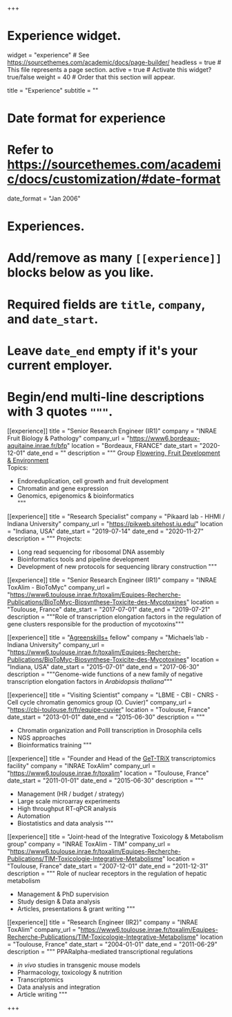 +++
# Experience widget.
widget = "experience"  # See https://sourcethemes.com/academic/docs/page-builder/
headless = true  # This file represents a page section.
active = true  # Activate this widget? true/false
weight = 40  # Order that this section will appear.

title = "Experience"
subtitle = ""

# Date format for experience
#   Refer to https://sourcethemes.com/academic/docs/customization/#date-format
date_format = "Jan 2006"

# Experiences.
#   Add/remove as many `[[experience]]` blocks below as you like.
#   Required fields are `title`, `company`, and `date_start`.
#   Leave `date_end` empty if it's your current employer.
#   Begin/end multi-line descriptions with 3 quotes `"""`.
[[experience]]
  title = "Senior Research Engineer (IR1)"
  company = "INRAE Fruit Biology & Pathology"
  company_url = "https://www6.bordeaux-aquitaine.inrae.fr/bfp"
  location = "Bordeaux, FRANCE"
  date_start = "2020-12-01"
  date_end = ""
  description = """
  Group [Flowering, Fruit Development & Environment](https://www6.bordeaux-aquitaine.inrae.fr/bfp/Recherche/Equipe-Floraison-Developpement-du-Fruit-et-Contraintes-Environnementales)  
  Topics:
  
  * Endoreduplication, cell growth and fruit development  
  * Chromatin and gene expression  
  * Genomics, epigenomics & bioinformatics  
  """

[[experience]]
  title = "Research Specialist"
  company = "Pikaard lab - HHMI / Indiana University"
  company_url = "https://pikweb.sitehost.iu.edu/"
  location = "Indiana, USA"
  date_start = "2019-07-14"
  date_end = "2020-11-27"
  description = """
  Projects:
  
  * Long read sequencing for ribosomal DNA assembly
  * Bioinformatics tools and pipeline development
  * Development of new protocols for sequencing library construction
  """

[[experience]]
  title = "Senior Research Engineer (IR1)"
  company = "INRAE ToxAlim - BioToMyc"
  company_url = "https://www6.toulouse.inrae.fr/toxalim/Equipes-Recherche-Publications/BioToMyc-Biosynthese-Toxicite-des-Mycotoxines"
  location = "Toulouse, France"
  date_start = "2017-07-01"
  date_end = "2019-07-21"
  description = """Role of transcription elongation factors in the regulation of gene clusters responsible for the production of mycotoxins"""

[[experience]]
  title = "[Agreenskills+](https://www.agreenskills.eu/) fellow"
  company = "Michaels'lab - Indiana University"
  company_url = "https://www6.toulouse.inrae.fr/toxalim/Equipes-Recherche-Publications/BioToMyc-Biosynthese-Toxicite-des-Mycotoxines"
  location = "Indiana, USA"
  date_start = "2015-07-01"
  date_end = "2017-06-30"
  description = """Genome-wide functions of a new family of negative transcription elongation factors in _Arabidopsis thaliana_"""

[[experience]]
  title = "Visiting Scientist"
  company = "LBME - CBI - CNRS - Cell cycle chromatin genomics group (O. Cuvier)"
  company_url = "https://cbi-toulouse.fr/fr/equipe-cuvier"
  location = "Toulouse, France"
  date_start = "2013-01-01"
  date_end = "2015-06-30"
  description = """
  * Chromatin organization and PolII transcription in Drosophila cells
  * NGS approaches
  * Bioinformatics training
  """

[[experience]]
  title = "Founder and Head of the [GeT-TRiX](https://www6.toulouse.inrae.fr/toxalim/Plateformes-Technologiques/E23-TRiX) transcriptomics facility"
  company = "INRAE ToxAlim"
  company_url = "https://www6.toulouse.inrae.fr/toxalim"
  location = "Toulouse, France"
  date_start = "2011-01-01"
  date_end = "2015-06-30"
  description = """
  * Management (HR / budget / strategy)
  * Large scale microarray experiments
  * High throughput RT-qPCR analysis 
  * Automation
  * Biostatistics and data analysis
  """

[[experience]]
  title = "Joint-head of the Integrative Toxicology & Metabolism group"
  company = "INRAE ToxAlim - TIM"
  company_url = "https://www6.toulouse.inrae.fr/toxalim/Equipes-Recherche-Publications/TIM-Toxicologie-Integrative-Metabolisme"
  location = "Toulouse, France"
  date_start = "2007-12-01"
  date_end = "2011-12-31"
  description = """
  Role of nuclear receptors in the regulation of hepatic metabolism

  * Management & PhD supervision
  * Study design & Data analysis
  * Articles, presentations & grant writing
  """

[[experience]]
  title = "Research Engineer (IR2)"
  company = "INRAE ToxAlim"
  company_url = "https://www6.toulouse.inrae.fr/toxalim/Equipes-Recherche-Publications/TIM-Toxicologie-Integrative-Metabolisme"
  location = "Toulouse, France"
  date_start = "2004-01-01"
  date_end = "2011-06-29"
  description = """
  PPARalpha-mediated transcriptional regulations

  * _in vivo_ studies in transgenic mouse models
  * Pharmacology, toxicology & nutrition
  * Transcriptomics
  * Data analysis and integration
  * Article writing
  """

+++
